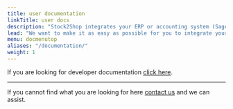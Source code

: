 ```yaml
---
title: user documentation
linkTitle: user docs
description: "Stock2Shop integrates your ERP or accounting system (Sage, SYSPRO, iSync or SAP) with your e-commerce website (WooCommerce, Shopify, Magento or B2B trade store). Streamline your workflow, simplify ordering and free up time to build your business. Find out more!"
lead: "We want to make it as easy as possible for you to integrate your ERP or accounting system and your e-commerce website. That’s why our team at Stock2Shop works with you to create the perfect system and workflow for your business. It’s also why we offer support on email and phone. Here is our documentation list: some general concepts and information on using the Stock2Shop system. You’ll find all the documentation you need to get started, install and configure your applications and understand some key concepts of integration. Any questions? Contact us and we’d be happy to help."
menu: docmenutop
aliases: "/documentation/"
weight: 1
---
```


If you are looking for developer documentation [click here](/developers).

---
If you cannot find what you are looking for here [contact us](/contact-us) and we can assist.